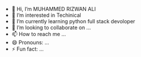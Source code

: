 - 👋 Hi, I’m MUHAMMED RIZWAN ALI
- 👀 I’m interested in Techinical 
- 🌱 I’m currently learning python full stack devoloper
- 💞️ I’m looking to collaborate on ...
- 📫 How to reach me ...
- 😄 Pronouns: ...
- ⚡ Fun fact: ...

<!---
richiuuu/richiuuu is a ✨ special ✨ repository because its `README.md` (this file) appears on your GitHub profile.
You can click the Preview link to take a look at your changes.
--->
